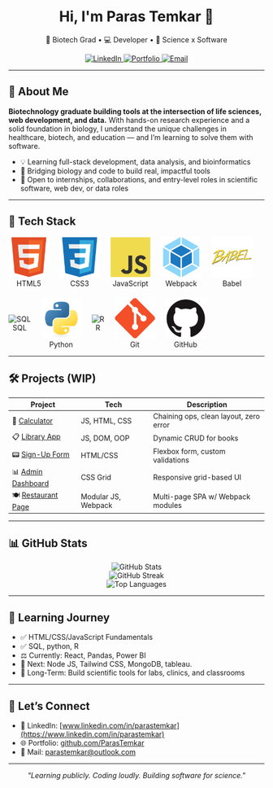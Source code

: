 <h1 align="center">Hi, I'm Paras Temkar 👋</h1>
<p align="center">
🧬 Biotech Grad • 💻 Developer • 🔬 Science x Software
</p>

<p align="center">
  <a href="https://www.linkedin.com/in/parastemkar">
    <img alt="LinkedIn" src="https://img.shields.io/badge/LinkedIn-blue?style=for-the-badge&logo=linkedin&logoColor=white">
  </a>
  <a href="https://github.com/ParasTemkar">
    <img alt="Portfolio" src="https://img.shields.io/badge/Portfolio-000?style=for-the-badge&logo=githubpages&logoColor=white">
  </a>
  <a href="mailto:parastemkar@outlook.com">
    <img alt="Email" src="https://img.shields.io/badge/Email-D14836?style=for-the-badge&logo=gmail&logoColor=white">
  </a>
</p>

---

## 🚀 About Me

**Biotechnology graduate building tools at the intersection of life sciences, web development, and data.**
With hands-on research experience and a solid foundation in biology, I understand the unique challenges in healthcare, biotech, and education — and I’m learning to solve them with software.

* 💡 Learning full-stack development, data analysis, and bioinformatics
* 🧠 Bridging biology and code to build real, impactful tools
* 🤝 Open to internships, collaborations, and entry-level roles in scientific software, web dev, or data roles

---

## 🔧 Tech Stack

<div style="display: flex; flex-wrap: wrap; gap: 20px; align-items: center;">
  <div style="text-align: center;">
    <img src="https://raw.githubusercontent.com/devicons/devicon/master/icons/html5/html5-original.svg" alt="HTML5" width="80" height="80" />
    <div>HTML5</div>
  </div>
  <div style="text-align: center;">
    <img src="https://raw.githubusercontent.com/devicons/devicon/master/icons/css3/css3-original.svg" alt="CSS3" width="80" height="80" />
    <div>CSS3</div>
  </div>
  <div style="text-align: center;">
    <img src="https://raw.githubusercontent.com/devicons/devicon/master/icons/javascript/javascript-original.svg" alt="JavaScript" width="80" height="80" />
    <div>JavaScript</div>
  </div>
  <div style="text-align: center;">
    <img src="https://raw.githubusercontent.com/devicons/devicon/master/icons/webpack/webpack-original.svg" alt="Webpack" width="80" height="80" />
    <div>Webpack</div>
  </div>
  <div style="text-align: center;">
    <img src="https://raw.githubusercontent.com/devicons/devicon/master/icons/babel/babel-original.svg" alt="Babel" width="80" height="80" />
    <div>Babel</div>
  </div>
  <div style="text-align: center;">
    <img src="https://cdn.simpleicons.org/mysql/00758F" alt="SQL" width="80" height="80" />
    <div>SQL</div>
  </div>
  <div style="text-align: center;">
    <img src="https://raw.githubusercontent.com/devicons/devicon/master/icons/python/python-original.svg" alt="Python" width="80" height="80" />
    <div>Python</div>
  </div>
  <div style="text-align: center;">
    <img src="https://cdn.simpleicons.org/r/276DC3" alt="R" width="80" height="80" />
    <div>R</div>
  </div>
  <div style="text-align: center;">
    <img src="https://raw.githubusercontent.com/devicons/devicon/master/icons/git/git-original.svg" alt="Git" width="80" height="80" />
    <div>Git</div>
  </div>
  <div style="text-align: center;">
    <img src="https://raw.githubusercontent.com/devicons/devicon/master/icons/github/github-original.svg" alt="GitHub" width="80" height="80" />
    <div>GitHub</div>
  </div>
</div>


---

## 🛠️ Projects (WIP)

| Project                                                        | Tech                | Description                            |
| -------------------------------------------------------------- | ------------------- | -------------------------------------- |
| 🔢 [Calculator](https://yourgithub.github.io/calculator)       | JS, HTML, CSS       | Chaining ops, clean layout, zero error |
| 📋 [Library App](https://yourgithub.github.io/library)         | JS, DOM, OOP        | Dynamic CRUD for books                 |
| 📟 [Sign-Up Form](https://yourgithub.github.io/signup-form)    | HTML/CSS            | Flexbox form, custom validations       |
| 📊 [Admin Dashboard](https://yourgithub.github.io/dashboard)   | CSS Grid            | Responsive grid-based UI               |
| 🍽️ [Restaurant Page](https://yourgithub.github.io/restaurant) | Modular JS, Webpack | Multi-page SPA w/ Webpack modules      |

---

## 📊 GitHub Stats

<p align="center">
  <img src="https://github-readme-stats.vercel.app/api?username=ParasTemkar&show_icons=true&theme=radical" alt="GitHub Stats" />
  <br />
  <img src="https://github-readme-streak-stats.herokuapp.com?user=ParasTemkar&theme=radical" alt="GitHub Streak" />
  <br />
  <img src="https://github-readme-stats.vercel.app/api/top-langs/?username=ParasTemkar&layout=compact&theme=radical" alt="Top Languages" />
</p>

---

## 🧠 Learning Journey

* ✅ HTML/CSS/JavaScript Fundamentals
* ✅ SQL, python, R
* ⚖️ Currently: React, Pandas, Power BI
* 🔢 Next: Node JS, Tailwind CSS, MongoDB, tableau.
* 🌟 Long-Term: Build scientific tools for labs, clinics, and classrooms

---

## 🤝 Let’s Connect

* 💼 LinkedIn: [www.linkedin.com/in/parastemkar](https://www.linkedin.com/in/parastemkar)
* 🌐 Portfolio: [github.com/ParasTemkar](https://github.com/ParasTemkar)
* 📨 Mail: parastemkar@outlook.com

---

<p align="center">
  <i>"Learning publicly. Coding loudly. Building software for science."</i>
</p>
